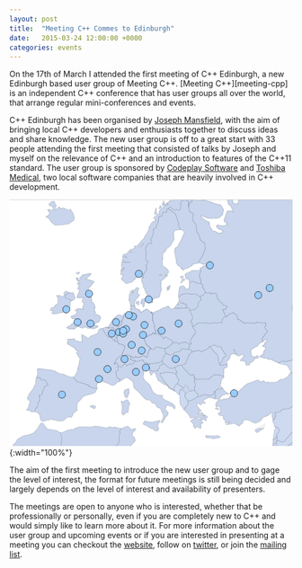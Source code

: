 ```yaml
---
layout: post
title:  "Meeting C++ Commes to Edinburgh"
date:   2015-03-24 12:00:00 +0000
categories: events
---
```


On the 17th of March I attended the first meeting of C\+\+ Edinburgh, a new Edinburgh based user group of Meeting C\+\+. [Meeting C++][meeting-cpp] is an independent C\+\+ conference that has user groups all over the world, that arrange regular mini-conferences and events.

C\+\+ Edinburgh has been organised by [Joseph Mansfield][joe-twitter], with the aim of bringing local C\+\+ developers and enthusiasts together to discuss ideas and share knowledge. The new user group is off to a great start with 33 people attending the first meeting that consisted of talks by Joseph and myself on the relevance of C\+\+ and an introduction to features of the C\+\+11 standard. The user group is sponsored by [Codeplay Software][codeplay-website] and [Toshiba Medical][toshiba-website], two local software companies that are heavily involved in C\+\+ development.

![alt text](https://github.com/AerialMantis/aerialmantis.github.io/raw/master/images/meeting-cpp-sites.png "Meeting C++ Sites"){:width="100%"}

The aim of the first meeting to introduce the new user group and to gage the level of interest, the format for future meetings is still being decided and largely depends on the level of interest and availability of presenters.

The meetings are open to anyone who is interested, whether that be professionally or personally, even if you are completely new to C\+\+ and would simply like to learn more about it. For more information about the user group and upcoming events or if you are interested in presenting at a meeting you can checkout the [website][cpp-edinburgh-website], follow on [twitter][cpp-edinburgh-twitter], or join the [mailing list][cpp-edinburgh-mailing-list].

[meeting-cpp-website]: http://meetingcpp.com/
[joe-twitter]: https://twitter.com/sftrabbit
[codeplay-website]: http://www.codeplay.com/
[toshiba-website]: http://www.tmvse.com/
[cpp-edinburgh-website]: http://cppedinburgh.uk/
[cpp-edinburgh-twitter]: https://twitter.com/cppedinburgh
[cpp-edinburgh-mailing-list]: https://groups.google.com/forum/#!forum/cppedinburgh